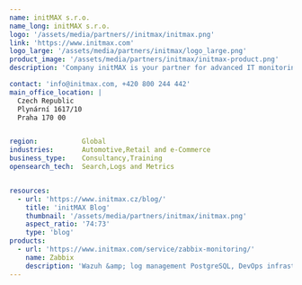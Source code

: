 ```yaml
---
name: initMAX s.r.o.
name_long: initMAX s.r.o.
logo: '/assets/media/partners//initmax/initmax.png'
link: 'https://www.initmax.com'
logo_large: '/assets/media/partners/initmax/logo_large.png'
product_image: '/assets/media/partners/initmax/initmax-product.png'
description: 'Company initMAX is your partner for advanced IT monitoring'

contact: 'info@initmax.com, +420 800 244 442'
main_office_location: |
  Czech Republic
  Plynární 1617/10
  Praha 170 00


region:           Global
industries:       Automotive,Retail and e-Commerce
business_type:    Consultancy,Training
opensearch_tech:  Search,Logs and Metrics


resources: 
  - url: 'https://www.initmax.cz/blog/'
    title: 'initMAX Blog'
    thumbnail: '/assets/media/partners/initmax/initmax.png'
    aspect_ratio: '74:73'
    type: 'blog'
products:
  - url: 'https://www.initmax.com/service/zabbix-monitoring/'
    name: Zabbix
    description: 'Wazuh &amp; log management PostgreSQL, DevOps infrastructure form the secure and stable foundation of the most successful companies.'
---
```

